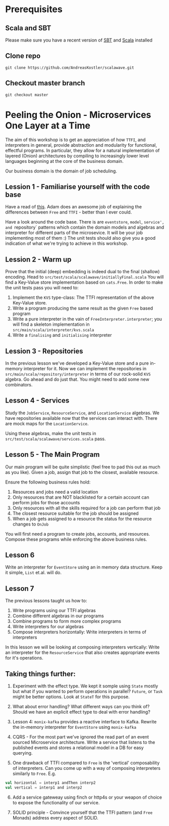 # Prerequisites
## Scala and SBT
Please make sure you have a recent version of [SBT](http://www.scala-sbt.org/download.html) and [Scala](https://www.scala-lang.org/download/) installed
## Clone repo
`git clone https://github.com/AndreasKostler/scalawave.git`
## Checkout master branch
`git checkout master`
# Peeling the Onion - Microservices One Layer at a Time
The aim of this workshop is to get an appreciation of how `TTFI`, and interpreters in general, provide abstraction and
modularity for functional, effectful programs. In particular, they allow for a natural implementation of layered (Onion)
architectures by compiling to increasingly lower level languages beginning at the core of the business domain. 

Our business domain is the domain of job scheduling. 

## Lession 1 - Familiarise yourself with the code base
Have a read of [this](https://softwaremill.com/free-tagless-compared-how-not-to-commit-to-monad-too-early/). Adam does
an awesome job of explaining the differences between `Free` and `TTFI` - better than I ever could.

Have a look around the code base. There is are `eventstore`, `model`, `service', and `repository` patterns which contain the domain 
models and algebras and interpreter for different parts of the microsevice. It will be your job implementing most of them :)
The unit tests should also give you a good indication of what we're trying to achieve in this workshop.

## Lession 2  - Warm up
Prove that the initial (deep) embedding is indeed dual to the final (shallow) encoding.
Head to `src/test/scala/scalawave/initiallyFinal.scala`
You will find a Key-Value store implementation based on `cats.Free`.
In order to make the unit tests pass you will need to:
1) Implement the `KVS` type-class: The TTFI representation of the above Key-Value store.
2) Write a program producing the same result as the given `Free` based program
3) Write a pure interpreter in the vain of `FreeInterpreter.interpreter`; you will find a skeleton implementation in 
`src/main/scala/interpreter/kvs.scala`
4) Write a `finalising` and `initialising` interpreter

## Lession 3 - Repositories
In the previous lesson we've developed a Key-Value store and a pure in-memory interpreter for it.
Now we can implement the repositories in `src/main/scala/repository/interpreter` in terms of 
our rock-solid `KVS` algebra. Go ahead and do just that. You might need to add some new combinators.

## Lesson 4 - Services
Study the `JobService`, `ResourceService`, and `LocationService` algebras. 
We have repositories available now that the services can interact with. There are mock maps for the 
`LocationService`. 

Using these algebras, make the unit tests in `src/test/scala/scalawave/services.scala` pass.

## Lesson 5 - The Main Program
Our main program will be quite simplistic (feel free to pad this out as much as you like). Given a job, 
assign that job to the closest, available resource.

Ensure the following business rules hold:

1) Resources and jobs need a valid location
2) Only resources that are NOT blacklisted for a certain account can perform jobs for those accounts
3) Only resources with all the skills required for a job can perform that job
4) The closest resource suitable for the job should be assigned
5) When a job gets assigned to a resource the status for the resource changes to `OnJob`

You will first need a program to create jobs, accounts, and resources. Compose these programs 
while enforcing the above business rules.

## Lesson 6
Write an interpreter for `EventStore` using an in memory data structure. 
Keep it simple, `List` et.al. will do.

## Lesson 7
The previous lessons taught us how to:
1) Write programs using our TTFI algebras
2) Combine different algebras in our programs
3) Combine programs to form more complex programs
4) Write interpreters for our algebras
5) Compose interpreters horizontally: Write interpreters in terms of interpreters 

In this lesson we will be looking at composing interpreters vertically: Write an interpreter for the 
`ResourceService` that also creates appropriate events for it's operations.

## Taking things further:
1) Experiment with the effect type. We kept it somple using `State` mostly but what if you wanted to perform operations
in parallel? `Future`, or `Task` might be better options. Look at `StateT` for this purpose.

2) What about error handling? What different ways can you think of? Should we have an explicit effect type to 
deal with error handling?

3) Lesson 4: `monix-kafka` provides a reactive interface to Kafka. Rewrite the in-memory interpreter for `EventStore` 
using `monix-kafka`

4) CQRS - For the most part we've ignored the read part of an event sourced Microservice architecture. 
Write a service that listens to the published events and stores a relational model in a DB for easy querying. 

5) One drawback of TTFI compared to `Free` is the 'vertical' composability of interpreters. Can you come up with a way
of composing interpreters similarly to `Free`. E.g.
```scala
val horizontal = interp1 andThen interp2
val vertical = interp1 and interp2
```

6) Add a service gateweay using finch or http4s or your weapon of choice to expose the functionality of our service.

7) SOLID principle - Convince yourself that the TTFI pattern (and `Free` Monads) address every aspect of 
SOLID. 
